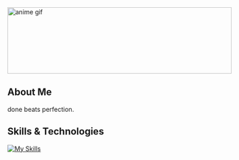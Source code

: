 


<div style="border-radius: 20%;">
  <img src="https://media2.giphy.com/media/v1.Y2lkPTc5MGI3NjExbnJrYzNuYXAzbTR6Z29qMjBzN2l3b21teWtoMG4xdmNvdmM5aTY0ayZlcD12MV9pbnRlcm5hbF9naWZfYnlfaWQmY3Q9Zw/Hf94BspUpu0JW/giphy.gif" alt="anime gif" width="100%" height="150vh"/>
</div>


## About Me
 <p>
    done beats perfection.
  </p>



## Skills & Technologies

[![My Skills](https://skillicons.dev/icons?i=react,nodejs,postgres,ts,&perline=16)](https://skillicons.dev)



